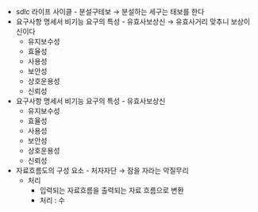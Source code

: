 - sdlc 라이프 사이클 - 분설구테보 → 분설하는 세구는 태보를 한다
- 요구사항 명세서 비기능 요구의 특성 - 유효사보상신 → 유효사거리 맞추니 보상이 신이다
	- 유지보수성
	- 효율성
	- 사용성
	- 보안성
	- 상호운용성
	- 신뢰성
- 요구사항 명세서 비기능 요구의 특성 - 유효사보상신
	- 유지보수성
	- 효율성
	- 사용성
	- 보안성
	- 상호운용성
	- 신뢰성
- 자료흐름도의 구성 요소 - 처자자단 → 잠을 자라는 악질무리
	- 처리
		- 입력되는 자료흐름을 출력되는 자료 흐름으로 변환
		- 처리 : 수
